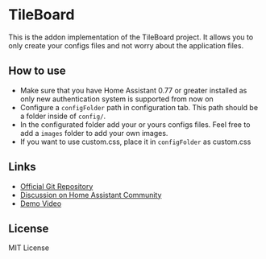 # TileBoard

This is the addon implementation of the TileBoard project. It allows you to only create your configs files and not worry about the application files.

## How to use

* Make sure that you have Home Assistant 0.77 or greater installed as only new authentication system is supported from now on
* Configure a `configFolder` path in configuration tab. This path should be a folder inside of `config/`.
* In the configurated folder add your or yours configs files. Feel free to add a `images` folder to add your own images.
* If you want to use custom.css, place it in `configFolder` as custom.css

## Links

* [Official Git Repository](https://github.com/resoai/TileBoard)
* [Discussion on Home Assistant Community](https://community.home-assistant.io/t/new-dashboard-for-ha/57173)
* [Demo Video](https://youtu.be/L8JwzWNAPr8)
  
## License

MIT License
